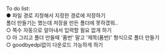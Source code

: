 To do list:</br>
● 파일 경로 지정해서 지정한 경로에 저장하기</br>
 폴더 만들기는 했는데 저장을 만든 폴더에 못하겠워..</br>
○ 쪽수 자동으로 알아내서 입력할 필요 없게 하기</br>
○ 아 그리고 폴더 만들때 '품번' 말고 '제목(품번)' 형식으로 폴더 만들기</br>
○ goodbyedpi없이 다운로드 가능하게 하기
